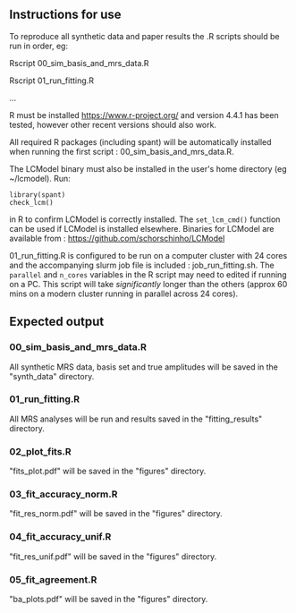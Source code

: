 ## Instructions for use

To reproduce all synthetic data and paper results the .R scripts should be run in order, eg:

Rscript 00_sim_basis_and_mrs_data.R

Rscript 01_run_fitting.R

...

R must be installed <https://www.r-project.org/> and version 4.4.1 has been
tested, however other recent versions should also work.

All required R packages (including spant) will be automatically installed when
running the first script : 00_sim_basis_and_mrs_data.R.

The LCModel binary must also be installed in the user's home directory
(eg ~/lcmodel). Run:

```
library(spant)
check_lcm() 
```

in R to confirm LCModel is correctly installed. The `set_lcm_cmd()` function can
be used if LCModel is installed elsewhere. Binaries for LCModel are available
from : <https://github.com/schorschinho/LCModel>

01_run_fitting.R is configured to be run on a computer cluster with 24 cores and
the accompanying slurm job file is included : job_run_fitting.sh. The `parallel`
and `n_cores` variables in the R script may need to edited if running on a PC.
This script will take *significantly* longer than the others (approx 60 mins on 
a modern cluster running in parallel across 24 cores).

## Expected output

### 00_sim_basis_and_mrs_data.R

All synthetic MRS data, basis set and true amplitudes will be saved in the
"synth_data" directory.

### 01_run_fitting.R

All MRS analyses will be run and results saved in the "fitting_results"
directory.

### 02_plot_fits.R

"fits_plot.pdf" will be saved in the "figures" directory.

### 03_fit_accuracy_norm.R

"fit_res_norm.pdf" will be saved in the "figures" directory.

### 04_fit_accuracy_unif.R

"fit_res_unif.pdf" will be saved in the "figures" directory.

### 05_fit_agreement.R

"ba_plots.pdf" will be saved in the "figures" directory.
